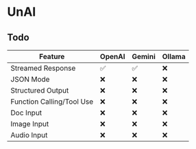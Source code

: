 # UnAI

## Todo

| **Feature**               | **OpenAI** | **Gemini** | **Ollama** |
| ------------------------- | ---------- | ---------- | ---------- |
| Streamed Response         | ✅         | ✅         | ❌         |
| JSON Mode                 | ❌         | ❌         | ❌         |
| Structured Output         | ❌         | ❌         | ❌         |
| Function Calling/Tool Use | ❌         | ❌         | ❌         |
| Doc Input                 | ❌         | ❌         | ❌         |
| Image Input               | ❌         | ❌         | ❌         |
| Audio Input               | ❌         | ❌         | ❌         |
